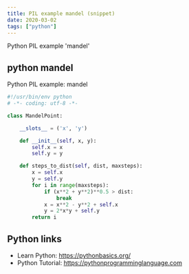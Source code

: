```yaml
---
title: PIL example mandel (snippet)
date: 2020-03-02
tags: ["python"]
---
```

Python PIL example 'mandel'


## python mandel

Python PIL example: mandel

```python
#!/usr/bin/env python
# -*- coding: utf-8 -*-

class MandelPoint:

    __slots__ = ('x', 'y')

    def __init__(self, x, y):
        self.x = x
        self.y = y

    def steps_to_dist(self, dist, maxsteps):
        x = self.x
        y = self.y
        for i in range(maxsteps):
            if (x**2 + y**2)**0.5 > dist:
                break
            x = x**2 - y**2 + self.x
            y = 2*x*y + self.y
        return i


```

## Python links

- Learn Python: https://pythonbasics.org/
- Python Tutorial: https://pythonprogramminglanguage.com
